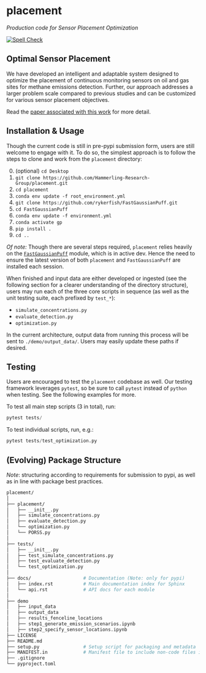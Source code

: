 # placement
*Production code for Sensor Placement Optimization*

[![Spell Check](https://github.com/Hammerling-Research-Group/placement/actions/workflows/spellcheck.yml/badge.svg)](https://github.com/Hammerling-Research-Group/placement/actions/workflows/spellcheck.yml)

## Optimal Sensor Placement

We have developed an intelligent and adaptable system designed to optimize the placement of continuous monitoring sensors on oil and gas sites for methane emissions detection. Further, our approach addresses a larger problem scale compared to previous studies and can be customized for various sensor placement objectives.

Read the [paper associated with this work](https://chemrxiv.org/engage/chemrxiv/article-details/66cd5008a4e53c4876b93af7) for more detail. 

## Installation & Usage

Though the current code is still in pre-pypi submission form, users are still welcome to engage with it. To do so, the simplest approach is to follow the steps to clone and work from the `placement` directory:

0. (optional) `cd Desktop`
1. `git clone https://github.com/Hammerling-Research-Group/placement.git`
2. `cd placement`
3. `conda env update -f root_environment.yml`
4. `git clone https://github.com/rykerfish/FastGaussianPuff.git`
5. `cd FastGaussianPuff`
6. `conda env update -f environment.yml`
7. `conda activate gp`
8. `pip install .`
9. `cd ..`

*Of note:* Though there are several steps required, `placement` relies heavily on the [`FastGaussianPuff`](https://github.com/rykerfish/FastGaussianPuff) module, which is in active dev. Hence the need to ensure the latest version of both `placement` and `FastGaussianPuff` are installed each session. 

When finished and input data are either developed or ingested (see the following section for a clearer understanding of the directory structure), users may run each of the three core scripts in sequence (as well as the unit testing suite, each prefixed by `test_*`):

  - `simulate_concentrations.py`
  - `evaluate_detection.py`
  - `optimization.py`

In the current architecture, output data from running this process will be sent to `./demo/output_data/`. Users may easily update these paths if desired. 

## Testing

Users are encouraged to test the `placement` codebase as well. Our testing framework leverages `pytest`, so be sure to call `pytest` instead of `python` when testing. See the following examples for more. 

To test all main step scripts (3 in total), run: 

```python
pytest tests/
```

To test individual scripts, run, e.g.:

```python
pytest tests/test_optimization.py
```

## (Evolving) Package Structure

*Note*: structuring according to requirements for submission to pypi, as well as in line with package best practices. 

```bash
placement/
│
├── placement/
│   ├── __init__.py
│   ├── simulate_concentrations.py
│   ├── evaluate_detection.py
│   └── optimization.py
│   └── PORSS.py
│
├── tests/
│   ├── __init__.py           
│   ├── test_simulate_concentrations.py
│   ├── test_evaluate_detection.py
│   └── test_optimization.py
│
├── docs/                   # Documentation (Note: only for pypi)
│   ├── index.rst           # Main documentation index for Sphinx
│   └── api.rst             # API docs for each module
│
├── demo
│   ├── input_data
│   ├── output_data
│   ├── results_fenceline_locations
│   ├── step1_generate_emission_scenarios.ipynb
│   ├── step2_specify_sensor_locations.ipynb
├── LICENSE
├── README.md
├── setup.py                # Setup script for packaging and metadata
├── MANIFEST.in             # Manifest file to include non-code files in the package
├── .gitignore
└── pyproject.toml
```
